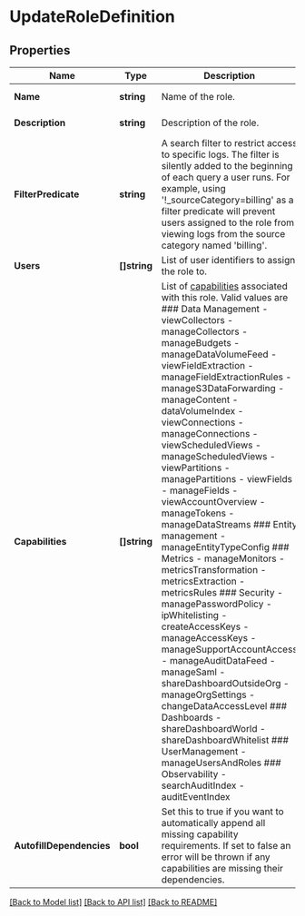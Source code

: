 # UpdateRoleDefinition

## Properties
Name | Type | Description | Notes
------------ | ------------- | ------------- | -------------
**Name** | **string** | Name of the role. | [default to null]
**Description** | **string** | Description of the role. | [default to null]
**FilterPredicate** | **string** | A search filter to restrict access to specific logs. The filter is silently added to the beginning of each query a user runs. For example, using &#x27;!_sourceCategory&#x3D;billing&#x27; as a filter predicate will prevent users assigned to the role from viewing logs from the source category named &#x27;billing&#x27;. | [default to null]
**Users** | **[]string** | List of user identifiers to assign the role to. | [default to null]
**Capabilities** | **[]string** | List of [capabilities](https://help.sumologic.com/Manage/Users-and-Roles/Manage-Roles/Role-Capabilities) associated with this role. Valid values are ### Data Management   - viewCollectors   - manageCollectors   - manageBudgets   - manageDataVolumeFeed   - viewFieldExtraction   - manageFieldExtractionRules   - manageS3DataForwarding   - manageContent   - dataVolumeIndex   - viewConnections   - manageConnections   - viewScheduledViews   - manageScheduledViews   - viewPartitions   - managePartitions   - viewFields   - manageFields   - viewAccountOverview   - manageTokens   - manageDataStreams  ### Entity management   - manageEntityTypeConfig  ### Metrics   - manageMonitors   - metricsTransformation   - metricsExtraction   - metricsRules  ### Security   - managePasswordPolicy   - ipWhitelisting   - createAccessKeys   - manageAccessKeys   - manageSupportAccountAccess   - manageAuditDataFeed   - manageSaml   - shareDashboardOutsideOrg   - manageOrgSettings   - changeDataAccessLevel  ### Dashboards   - shareDashboardWorld   - shareDashboardWhitelist  ### UserManagement   - manageUsersAndRoles  ### Observability   - searchAuditIndex   - auditEventIndex | [default to null]
**AutofillDependencies** | **bool** | Set this to true if you want to automatically append all missing capability requirements. If set to false an error will be thrown if any capabilities are missing their dependencies. | [optional] [default to true]

[[Back to Model list]](../README.md#documentation-for-models) [[Back to API list]](../README.md#documentation-for-api-endpoints) [[Back to README]](../README.md)

